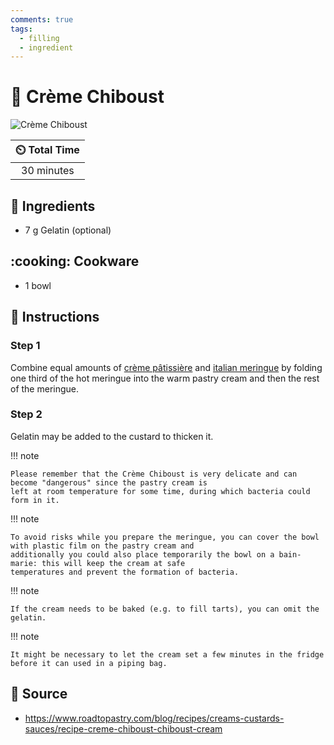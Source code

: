 ```yaml
---
comments: true
tags:
  - filling
  - ingredient
---
```

# :custard: Crème Chiboust

![Crème Chiboust](../assets/images/crème-chiboust.jpg)

| :timer_clock: Total Time |
|:-----------------------: |
| 30 minutes |

## :salt: Ingredients

- 7 g Gelatin (optional)

## :cooking: Cookware

- 1 bowl

## :pencil: Instructions

### Step 1

Combine equal amounts of [crème pâtissière][1] and [italian meringue][2] by folding one third of the hot meringue into
the warm pastry cream and then the rest of the meringue.

### Step 2

Gelatin may be added to the custard to thicken it.

!!! note

    Please remember that the Crème Chiboust is very delicate and can become "dangerous" since the pastry cream is
    left at room temperature for some time, during which bacteria could form in it.

!!! note

    To avoid risks while you prepare the meringue, you can cover the bowl with plastic film on the pastry cream and
    additionally you could also place temporarily the bowl on a bain-marie: this will keep the cream at safe
    temperatures and prevent the formation of bacteria.

!!! note

    If the cream needs to be baked (e.g. to fill tarts), you can omit the gelatin.

!!! note

    It might be necessary to let the cream set a few minutes in the fridge before it can used in a piping bag.

## :link: Source

- <https://www.roadtopastry.com/blog/recipes/creams-custards-sauces/recipe-creme-chiboust-chiboust-cream>

[1]: <./crème-pâtissière.md>
[2]: <../ingredients/meringue/italian-meringue.md>
